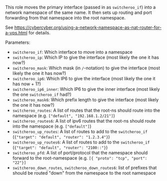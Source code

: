 This role moves the primary interface (passed in as `switcheroo_if`) into a network namespace of the same name. It then sets up routing and port forwarding from that namespace into the root namespace.

See https://cybercyber.org/using-a-network-namespace-as-nat-router-for-a-vps.html for details.

Parameters:

* `switcheroo_if`: Which interface to move into a namespace
* `switcheroo_ip`: Which IP to give the interface (most likely the one it has now?)
* `switcheroo_mask`: Which mask (in `/`-notation) to give the interface (most likely the one it has now?)
* `switcheroo_ip6`: Which IP6 to give the interface (most likely the one it has now + 1?)
* `switcheroo_ip6_inner`: Which IP6 to give the inner interface (most likely the one `switcheroo_if`  had?)
* `switcheroo_mask6`: Which prefix length to give the interface (most likely the one it has now?)
* `switcheroo_routes`: A list of routes that the root-ns should route into the namespace (e.g. `["default", "192.168.1.2/21"]`)
* `switcheroo_routes6`: A list of ipv6 routes that the root-ns should route into the namespace (e.g. `["default"]`)
* `switcheroo_up_routes`: A list of routes to add to the `switcheroo_if` (`{"target": "default", "router": "1.2.3.4"}`)
* `switcheroo_up_routes6`: A list of routes to add to the `switcheroo_if` (`{"target": "default", "router": "2100::"}`)
* `switcheroo_pfd`: A list of port/protocol that the namespace should forward to the root-namespace (e.g. `[{ "proto": "tcp", "port": "22"}]`
* `switcheroo_down_routes`, `switcheroo_down_routes6`: list of prefixes that should be routed "down" from the namespace to the root namespace
